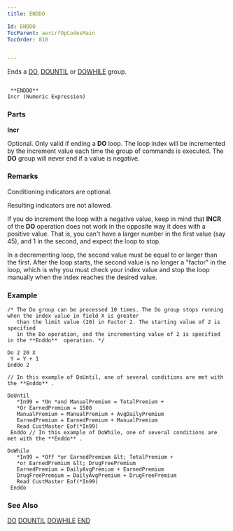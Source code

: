 ```yaml
---
title: ENDDO

Id: ENDDO
TocParent: aerLrfOpCodesMain
TocOrder: 810


---
```


Ends a [DO](DO.html), [DOUNTIL](DOUNTIL.html) or [DOWHILE](DOWHILE.html) group. 

```

 **ENDDO** 
Incr (Numeric Expression)
```

### Parts

**Incr** 

Optional. Only valid if ending a **DO** loop. The loop index will be incremented by the increment value each time the group of commands is executed. The **DO** group will never end if a value is negative.


### Remarks
Conditioning indicators are optional.

Resulting indicators are not allowed.

If you do increment the loop with a negative value, keep in mind that **INCR** of the **DO** operation does not work in the opposite way it does with a positive value. That is, you can't have a larger number in the first value (say 45), and 1 in the second, and expect the loop to stop. 

In a decrementing loop, the second value must be equal to or larger than the first. After the loop starts, the second value is no longer a "factor" in the loop, which is why you must check your index value and stop the loop manually when the index reaches the desired value. 

### Example

```
/* The Do group can be processed 10 times. The Do group stops running when the index value in field X is greater 
   than the limit value (20) in Factor 2. The starting value of 2 is specified 
   in the Do operation, and the incrementing value of 2 is specified in the **Enddo**  operation. */

Do 2 20 X
 Y = Y + 1
Enddo 2      

// In this example of DoUntil, one of several conditions are met with the **Enddo** .

DoUntil 
   *In99 = *On *and ManualPremium = TotalPremium +
   *Or EarnedPremium = 1500
   ManualPremium = ManualPremium + AvgDailyPremium
   EarnedPremium = EarnedPremium + ManualPremium
   Read CustMaster Eof(*In99)
 Enddo // In this example of DoWhile, one of several conditions are met with the **Enddo** .

DoWhile 
   *In99 = *Off *or EarnedPremium &lt; TotalPremium +
   *or EarnedPremium &lt; DrugFreePremium
   EarnedPremium = DailyAvgPremium + EarnedPremium
   DrugFreePremium = DailyAvgPremium + DrugFreePremium
   Read CustMaster Eof(*In99)
 Enddo 
```

### See Also
[DO](DO.html)
[DOUNTIL](DOUNTIL.html)
[DOWHILE](DOWHILE.html)
[END](END.html) 
